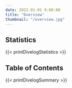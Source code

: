```yaml
---
date: 2022-01-01 9:00:00
title: "Overview"
thumbnail: "/overview.jpg"
---
```


<h2 id="Statistics">Statistics</h2>

{{< printDivelogStatistics >}}

<h2 id="summary">Table of Contents</h2>

{{< printDivelogSummary >}}
